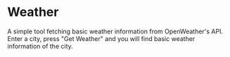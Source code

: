 # Weather

A simple tool fetching basic weather information from OpenWeather's API. Enter a city, press "Get Weather" and you will find basic weather information of the city.
